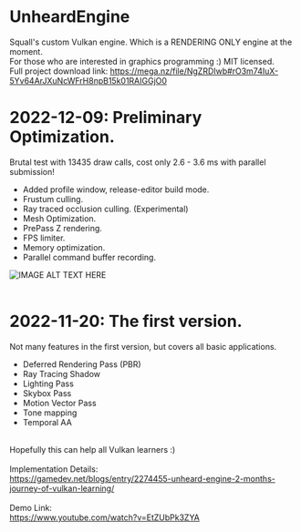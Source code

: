 # UnheardEngine
 Squall's custom Vulkan engine. Which is a RENDERING ONLY engine at the moment. <br>
 For those who are interested in graphics programming :) MIT licensed. <br>
 Full project download link: https://mega.nz/file/NgZRDIwb#rO3m74IuX-5Yv64ArJXuNcWFrH8npB15k01RAIGGjO0 <br>
 
# 2022-12-09: Preliminary Optimization. <br>
Brutal test with 13435 draw calls, cost only 2.6 - 3.6 ms with parallel submission! <br>
- Added profile window, release-editor build mode.
- Frustum culling.
- Ray traced occlusion culling. (Experimental)
- Mesh Optimization.
- PrePass Z rendering.
- FPS limiter.
- Memory optimization.
- Parallel command buffer recording.

![IMAGE ALT TEXT HERE](https://i.imgur.com/DzTlln4.jpg)
<br><br>
 
# 2022-11-20: The first version. <br>
Not many features in the first version, but covers all basic applications. <br>
- Deferred Rendering Pass (PBR)
- Ray Tracing Shadow
- Lighting Pass
- Skybox Pass
- Motion Vector Pass
- Tone mapping
- Temporal AA

<br> Hopefully this can help all Vulkan learners :) <br>
<br> Implementation Details: <br>
https://gamedev.net/blogs/entry/2274455-unheard-engine-2-months-journey-of-vulkan-learning/
<br><br> Demo Link: <br>
https://www.youtube.com/watch?v=EtZUbPk3ZYA
